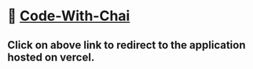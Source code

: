 #  🧋  <a href="https://code-with-chai.vercel.app/" target='_blank'>Code-With-Chai</a>

## Click on above link to redirect to the application hosted on vercel.